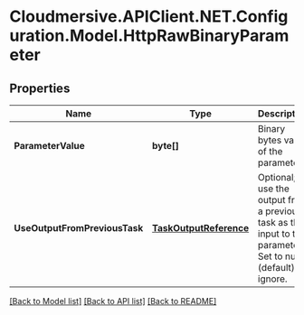 # Cloudmersive.APIClient.NET.Configuration.Model.HttpRawBinaryParameter
## Properties

Name | Type | Description | Notes
------------ | ------------- | ------------- | -------------
**ParameterValue** | **byte[]** | Binary bytes value of the parameter | [optional] 
**UseOutputFromPreviousTask** | [**TaskOutputReference**](TaskOutputReference.md) | Optional; use the output from a previous task as the input to this parameter.  Set to null (default) to ignore. | [optional] 

[[Back to Model list]](../README.md#documentation-for-models) [[Back to API list]](../README.md#documentation-for-api-endpoints) [[Back to README]](../README.md)

